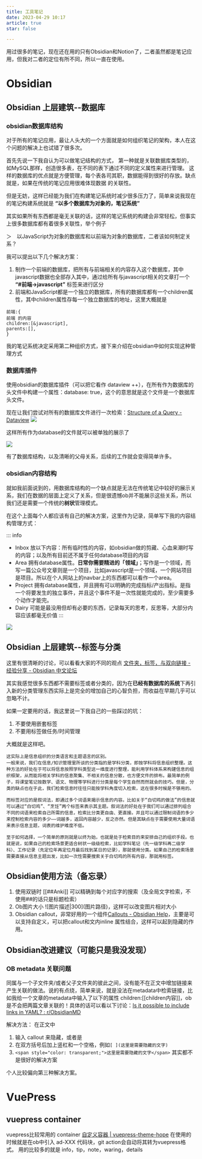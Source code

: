 ```yaml
---
title: 工具笔记
date: 2023-04-29 10:17
article: true
star: false

---
```


用过很多的笔记，现在还在用的只有Obsidian和Notion了，二者虽然都是笔记应用，但我对二者的定位有所不同，所以一直在使用。

# Obsidian
## Obsidian 上层建筑--数据库
### obsidian数据库结构
对于所有的笔记应用，最让人头大的一个方面就是如何组织笔记的架构，本人在这个问题的解决上也试错了很多次。

首先先说一下我自认为可以做笔记结构的方式，
第一种就是关联数据库类型的，如MySQL那样，创造很多表，在不同的表下通过不同的定义属性来进行管理。
这样的数据库的优点就是方便管理，每个表各司其职，数据能得到很好的存放。缺点就是，如果在传统的笔记应用很难体现数据 的关联性。

但是无妨，这样已经能为我们在构建笔记系统时减少很多压力了，简单来说我现在的笔记构建系统就是 **“以多个数据库为对象的，笔记系统”** 

其实如果所有东西都是毫无关联的话，这样的笔记系统的构建会非常轻松，但事实上很多数据库都有着很多关联性，举个例子

＞　以JavaScript为对象的数据库和以前端为对象的数据库，二者该如何制定关系？

我可以提出以下几个解决方案：
1. 制作一个前端的数据库，把所有与前端相关的内容存入这个数据库，其中javascript数据也全部存入其中，通过给所有与javascript相关的文章打一个 **“\#前端->javascript”**  标签来进行区分
2. 前端和JavaScript都是一个独立的数据库，所有的数据库都有一个children属性，其中children属性存每一个独立数据库的地址，这里大概就是
  ```
  前端:{
  前端 的内容
  children:[&javascript],
  parents:[],
  }
  ```

我的笔记系统决定采用第二种组织方式，接下来介绍在obsidian中如何实现这种管理方式

###  数据库插件
使用obsidian的数据库插件（可以把它看作 dataview ++），在所有作为数据库的头文件中构建一个属性：database: true，这个的意思就是这个文件是一个数据库头文件。

现在让我们尝试对所有的数据库文件进行一次检索：[Structure of a Query - Dataview](https://blacksmithgu.github.io/obsidian-dataview/queries/structure/)
![](http://oss.naglfar28.com/naglfar28/202304291059540.png)

这样所有作为database的文件就可以被单独的展示了

![](http://oss.naglfar28.com/naglfar28/202304291102796.png)

有了数据库结构，以及清晰的父母关系，后续的工作就会变得简单许多。

### obsidian内容结构
就如我前面说到的，用数据库结构的一个缺点就是无法在传统笔记中较好的展示关系，我们在数据的层面上定义了关系，但是很遗憾ob并不能展示这些关系，所以我们还是需要一个传统的**树状**管理模式。

在这个上面每个人都应该有自己的解决方案，这里作为记录，简单写下我的内容结构管理方式：

::: info
- Inbox 放以下内容：所有临时性的内容，如obsidian做的剪藏、心血来潮时写的内容；以及所有目前还不属于任何database项目的内容
- Area 拥有database属性。**日常你需要精进的「领域」**；写作是一个领域，而写一篇公众号文章则是一个项目，比如javascript是一个领域，一个网站项目是项目。所以在个人网站上的navbar上的东西都可以看作一个area。
- Project 拥有database属性，并且拥有可以明确的完成指标/产出指标。是指一个将要发生的独立事件，并且这个事件不是一次性就能完成的，至少需要多个动作才能完。
- Dairy 可能是最没用但却有必要的东西，记录每天的思考，反思等，大部分内容应该都毫无价值
:::

![](http://oss.naglfar28.com/naglfar28/202304291123941.png)


## Obsidian 上层建筑--标签与分类
这里有很清晰的讨论，可以看看大家的不同的观点
[文件夹，标签，与双向链接 - 经验分享 - Obsidian 中文论坛](https://forum-zh.obsidian.md/t/topic/10730/2?page=2)

其实我感觉很多东西都不需要标签或者分类的，因为在**已经有数据库的系统**下再引入新的分类管理东西实际上是完全的增加自己的心智负担，而收益在早期几乎可以忽略不计。

如果一定要用的话，我这里说一下我自己的一些踩过的坑：
1. 不要使用嵌套标签
2. 不要用标签做任务/时间管理　

大概就是这样吧。

```ad-info test
这实际上是信息组织的分类语言和主题语言的区别。　
一般来说，我们在信息/知识管理里所谈的分类指的是学科分类，即按学科将信息组织整理。这种方法的好处在于可以将信息按照学科类型这一维度进行整理，能利用学科体系来构建信息的组织框架，从而能将相关学科的信息聚集、不相关的信息分散，也方便文件的排布。最简单的例子，将课堂笔记按数学、语文、物理等学科进行分类是每个学生自然而然就会的技巧。但是，分类的缺点也在于此，我们检索信息时往往只能按学科角度切入检索，这在很多时候是不够用的。

而标签对应的是叙词法，即通过多个词语来揭示信息的内容。比如关于“白切鸡的做法”的信息就可以通过“白切鸡”、“烹饪”两个标签来表示其主题。叙词法的好处在于我们可以通过排列组合不同的词语来检索自己所需的信息，检索比分类更自由、更直接。并且可以通过限制词语的多少来控制检索内容的多少——词越多，返回内容越少，反之亦然。但是其缺点在于需要使用大量词语来表示信息主题，词表的维护难度不低。

至于如何选择，一个简单的原则就是以终为始，也就是处于检索目的来安排自己的组织手段。也就是说，如果自己的检索场景更适合树状一级级检索，比如学科笔记（先一级学科再二级学科）、工作记录（先定位年再定位月最后找到某日的记录），那就使用分类。如果自己的检索场景需要直接从信息主题出发，比如一次性需要搜索关于白切鸡的所有内容，那就用标签。
```

## Obsidian使用方法（备忘录）
1. 使用双链时 \[\[##Anki]] 可以精确到每个对应字的搜索（及全局文字检索，不使用##的话只是标题检索）
2. Ob图片大小 !\[图片描述|300]\(图片路径)，这样可以改变图片相对大小
3. Obsidian callout，非常好用的一个组件[Callouts - Obsidian Help](https://help.obsidian.md/Editing+and+formatting/Callouts)，主要是可以支持自定义，可以把callout和文内inline 属性结合，这样可以起到隐藏的作用。
## Obsidian改进建议（可能只是我没发现）
### OB metadata 关联问题
同属与一个子文件夹/或者父子文件夹的彼此之间，没有能不在正文中增加链接来产生关联的做法。说的有点绕，简单来说，就是没法在metadata中检索链接，比如我给一个文章的metadata中输入了以下的属性 children:\[\[children内容]]，ob是不会把两篇文章关联的！具体的话可以看以下讨论：[Is it possible to include links in YAML? : r/ObsidianMD](https://www.reddit.com/r/ObsidianMD/comments/vcm11q/is_it_possible_to_include_links_in_yaml/)

解决方法： 在正文中
1. 输入 callout 来隐藏，或者是
2.  在双方括号后加上竖杠和一个空格，例如`[ ](这里是需要隐藏的文字)`  
3. `<span style="color: transparent;">这里是需要隐藏的文字</span>`
其实都不是很好的解决方案

个人比较偏向第三种解决方案。

# VuePress
## vuepress container
vuepress比较常用的 container [自定义容器 | vuepress-theme-hope](https://theme-hope.vuejs.press/zh/guide/markdown/container.html#%E6%BC%94%E7%A4%BA)
在使用的时候就是在ob中引入 ad-XXX 代码块，git action会自动将其转为vuepress格式。
用的比较多的就是 info，tip，note，waring，details

